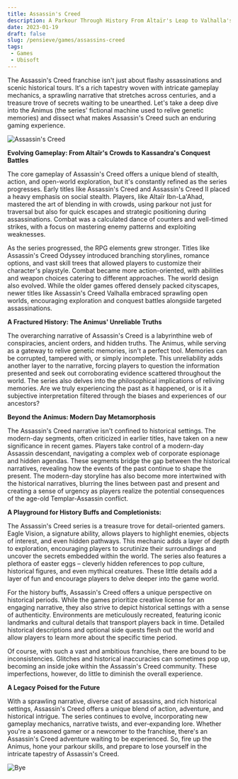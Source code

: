 ```yaml
---
title: Assassin's Creed
description: A Parkour Through History From Altaïr's Leap to Valhalla's Conquest
date: 2023-01-19
draft: false
slug: /pensieve/games/assassins-creed
tags:
 - Games
 - Ubisoft
---
```


The Assassin's Creed franchise isn't just about flashy assassinations and scenic historical tours. It's a rich tapestry woven with intricate gameplay mechanics, a sprawling narrative that stretches across centuries, and a treasure trove of secrets waiting to be unearthed. Let's take a deep dive into the Animus (the series' fictional machine used to relive genetic memories) and dissect what makes Assassin's Creed such an enduring gaming experience.

![Assassin's Creed](https://wallpapercave.com/wp/wp7326005.jpg)

**Evolving Gameplay: From Altaïr's Crowds to Kassandra's Conquest Battles**

The core gameplay of Assassin's Creed offers a unique blend of stealth, action, and open-world exploration, but it's constantly refined as the series progresses. Early titles like Assassin's Creed and Assassin's Creed II placed a heavy emphasis on social stealth. Players, like Altaïr Ibn-La'Ahad, mastered the art of blending in with crowds, using parkour not just for traversal but also for quick escapes and strategic positioning during assassinations. Combat was a calculated dance of counters and well-timed strikes, with a focus on mastering enemy patterns and exploiting weaknesses.

As the series progressed, the RPG elements grew stronger. Titles like Assassin's Creed Odyssey introduced branching storylines, romance options, and vast skill trees that allowed players to customize their character's playstyle. Combat became more action-oriented, with abilities and weapon choices catering to different approaches. The world design also evolved. While the older games offered densely packed cityscapes, newer titles like Assassin's Creed Valhalla embraced sprawling open worlds, encouraging exploration and conquest battles alongside targeted assassinations. 

**A Fractured History: The Animus' Unreliable Truths**

The overarching narrative of Assassin's Creed is a labyrinthine web of conspiracies, ancient orders, and hidden truths. The Animus, while serving as a gateway to relive genetic memories, isn't a perfect tool. Memories can be corrupted, tampered with, or simply incomplete. This unreliability adds another layer to the narrative, forcing players to question the information presented and seek out corroborating evidence scattered throughout the world. The series also delves into the philosophical implications of reliving memories. Are we truly experiencing the past as it happened, or is it a subjective interpretation filtered through the biases and experiences of our ancestors?

**Beyond the Animus: Modern Day Metamorphosis**

The Assassin's Creed narrative isn't confined to historical settings. The modern-day segments, often criticized in earlier titles, have taken on a new significance in recent games. Players take control of a modern-day Assassin descendant, navigating a complex web of corporate espionage and hidden agendas. These segments bridge the gap between the historical narratives, revealing how the events of the past continue to shape the present. The modern-day storyline has also become more intertwined with the historical narratives, blurring the lines between past and present and creating a sense of urgency as players realize the potential consequences of the age-old Templar-Assassin conflict.

**A Playground for History Buffs and Completionists:**

The Assassin's Creed series is a treasure trove for detail-oriented gamers. Eagle Vision, a signature ability, allows players to highlight enemies, objects of interest, and even hidden pathways. This mechanic adds a layer of depth to exploration, encouraging players to scrutinize their surroundings and uncover the secrets embedded within the world. The series also features a plethora of easter eggs – cleverly hidden references to pop culture, historical figures, and even mythical creatures. These little details add a layer of fun and encourage players to delve deeper into the game world.

For the history buffs, Assassin's Creed offers a unique perspective on historical periods. While the games prioritize creative license for an engaging narrative, they also strive to depict historical settings with a sense of authenticity. Environments are meticulously recreated, featuring iconic landmarks and cultural details that transport players back in time. Detailed historical descriptions and optional side quests flesh out the world and allow players to learn more about the specific time period. 

Of course, with such a vast and ambitious franchise, there are bound to be inconsistencies. Glitches and historical inaccuracies can sometimes pop up, becoming an inside joke within the Assassin's Creed community. These imperfections, however, do little to diminish the overall experience. 

**A Legacy Poised for the Future**

With a sprawling narrative, diverse cast of assassins, and rich historical settings, Assassin's Creed offers a unique blend of action, adventure, and historical intrigue. The series continues to evolve, incorporating new gameplay mechanics, narrative twists, and ever-expanding lore. Whether you're a seasoned gamer or a newcomer to the franchise, there's an Assassin's Creed adventure waiting to be experienced. So, fire up the Animus, hone your parkour skills, and prepare to lose yourself in the intricate tapestry of Assassin's Creed.

![Bye](https://wallpapercave.com/wp/wp3662821.jpg)